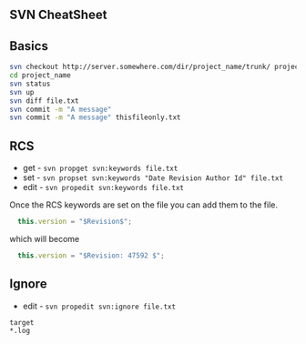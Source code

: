 SVN CheatSheet
--------------

## Basics

```bash
svn checkout http://server.somewhere.com/dir/project_name/trunk/ project_name
cd project_name
svn status
svn up
svn diff file.txt
svn commit -m "A message"
svn commit -m "A message" thisfileonly.txt
```

## RCS

 * get - `svn propget svn:keywords file.txt`
 * set - `svn propset svn:keywords "Date Revision Author Id" file.txt`
 * edit - `svn propedit svn:keywords file.txt`

Once the RCS keywords are set on the file you can add them to the file.

```javascript
  this.version = "$Revision$";
```

which will become

```javascript
  this.version = "$Revision: 47592 $";
```

## Ignore

 * edit - `svn propedit svn:ignore file.txt`

```
target
*.log
```
